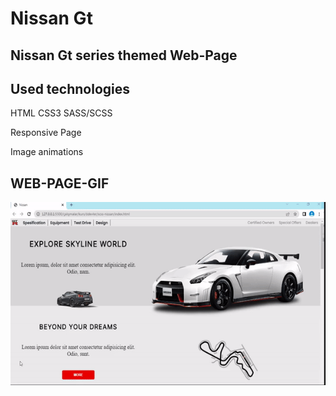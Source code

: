 #  Nissan Gt

## Nissan Gt series themed Web-Page

 ## Used technologies

 HTML CSS3 SASS/SCSS

 Responsive Page

 Image animations

 ## WEB-PAGE-GIF

![Alt text](images/ekran.gif)
